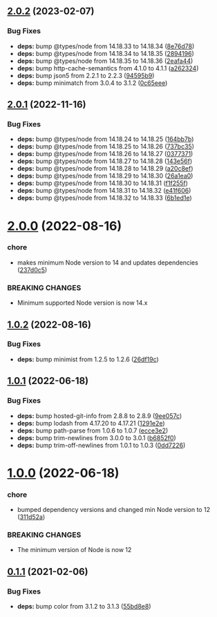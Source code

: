 ## [2.0.2](https://github.com/c1rrus/colorglue/compare/v2.0.1...v2.0.2) (2023-02-07)


### Bug Fixes

* **deps:** bump @types/node from 14.18.33 to 14.18.34 ([8e76d78](https://github.com/c1rrus/colorglue/commit/8e76d78607cccd86fd5f0125b729c675a6d8c22b))
* **deps:** bump @types/node from 14.18.34 to 14.18.35 ([2894196](https://github.com/c1rrus/colorglue/commit/2894196189d3de3bfea306a377706a3502bf3ca4))
* **deps:** bump @types/node from 14.18.35 to 14.18.36 ([2eafa44](https://github.com/c1rrus/colorglue/commit/2eafa44fdb6779de457bad978da6b02268407295))
* **deps:** bump http-cache-semantics from 4.1.0 to 4.1.1 ([a262324](https://github.com/c1rrus/colorglue/commit/a2623249f812cba2251e574f6130981fee4bd395))
* **deps:** bump json5 from 2.2.1 to 2.2.3 ([94595b9](https://github.com/c1rrus/colorglue/commit/94595b916bdaf8c1aa3205776690580a9946a932))
* **deps:** bump minimatch from 3.0.4 to 3.1.2 ([0c65eee](https://github.com/c1rrus/colorglue/commit/0c65eeef4542fde9681ece3d7981d2f46d1dfd59))

## [2.0.1](https://github.com/c1rrus/colorglue/compare/v2.0.0...v2.0.1) (2022-11-16)


### Bug Fixes

* **deps:** bump @types/node from 14.18.24 to 14.18.25 ([164bb7b](https://github.com/c1rrus/colorglue/commit/164bb7bb36e558a058d64f10a9d5c4ea29ffed75))
* **deps:** bump @types/node from 14.18.25 to 14.18.26 ([737bc35](https://github.com/c1rrus/colorglue/commit/737bc357294a57b98192f273d3353b2ebd414133))
* **deps:** bump @types/node from 14.18.26 to 14.18.27 ([0377371](https://github.com/c1rrus/colorglue/commit/0377371e7bd73c9ebbbb29a5edda8df2a9520337))
* **deps:** bump @types/node from 14.18.27 to 14.18.28 ([143e56f](https://github.com/c1rrus/colorglue/commit/143e56f7484c6285df15d34200a4fd0efdfc7a89))
* **deps:** bump @types/node from 14.18.28 to 14.18.29 ([a20c8ef](https://github.com/c1rrus/colorglue/commit/a20c8ef2993411c5a78e5bbb3da35eeb628dd534))
* **deps:** bump @types/node from 14.18.29 to 14.18.30 ([26a1ea0](https://github.com/c1rrus/colorglue/commit/26a1ea04bbde504b39668ae4ff550e94db0e790a))
* **deps:** bump @types/node from 14.18.30 to 14.18.31 ([f1f255f](https://github.com/c1rrus/colorglue/commit/f1f255f70afe99a4833cfaf3deda6fd81c496a13))
* **deps:** bump @types/node from 14.18.31 to 14.18.32 ([e41f606](https://github.com/c1rrus/colorglue/commit/e41f6065319ea91116774084ca57d5782e4c14f7))
* **deps:** bump @types/node from 14.18.32 to 14.18.33 ([6b1ed1e](https://github.com/c1rrus/colorglue/commit/6b1ed1e7371dcece690f14d4624077358be4599e))

# [2.0.0](https://github.com/c1rrus/colorglue/compare/v1.0.2...v2.0.0) (2022-08-16)


### chore

* makes minimum Node version to 14 and updates dependencies ([237d0c5](https://github.com/c1rrus/colorglue/commit/237d0c5d4676f516cabb62c27247aca922107118))


### BREAKING CHANGES

* Minimum supported Node version is now 14.x

## [1.0.2](https://github.com/c1rrus/colorglue/compare/v1.0.1...v1.0.2) (2022-08-16)


### Bug Fixes

* **deps:** bump minimist from 1.2.5 to 1.2.6 ([26df19c](https://github.com/c1rrus/colorglue/commit/26df19c151896d11923c6dba5b8ba1d087c5c23b))

## [1.0.1](https://github.com/c1rrus/colorglue/compare/v1.0.0...v1.0.1) (2022-06-18)


### Bug Fixes

* **deps:** bump hosted-git-info from 2.8.8 to 2.8.9 ([9ee057c](https://github.com/c1rrus/colorglue/commit/9ee057cbd0cbe7b54c31fb19db56cab2109022d8))
* **deps:** bump lodash from 4.17.20 to 4.17.21 ([1291e2e](https://github.com/c1rrus/colorglue/commit/1291e2e9f56b6b3b039ea30e8d44972193c21be4))
* **deps:** bump path-parse from 1.0.6 to 1.0.7 ([ecce3e2](https://github.com/c1rrus/colorglue/commit/ecce3e2ca1568001128bd1a84a3808d706874eb8))
* **deps:** bump trim-newlines from 3.0.0 to 3.0.1 ([b6852f0](https://github.com/c1rrus/colorglue/commit/b6852f004a23546872a8ca1450e5d80eecb2dd01))
* **deps:** bump trim-off-newlines from 1.0.1 to 1.0.3 ([0dd7226](https://github.com/c1rrus/colorglue/commit/0dd7226feab37427d0e4f07cc511cbdac64562f1))

# [1.0.0](https://github.com/c1rrus/colorglue/compare/v0.1.1...v1.0.0) (2022-06-18)


### chore

* bumped dependency versions and changed min Node version to 12 ([311d52a](https://github.com/c1rrus/colorglue/commit/311d52ad37ed1029baee68e7f399146c43e30bf7))


### BREAKING CHANGES

* The minimum version of Node is now 12

## [0.1.1](https://github.com/c1rrus/colorglue/compare/v0.1.0...v0.1.1) (2021-02-06)


### Bug Fixes

* **deps:** bump color from 3.1.2 to 3.1.3 ([55bd8e8](https://github.com/c1rrus/colorglue/commit/55bd8e8a6934b034cbbe6aa819f3d01a81bf0a7c))

